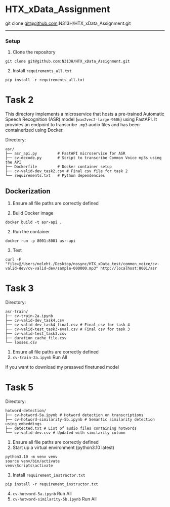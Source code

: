 # HTX_xData_Assignment

git clone git@github.com:N313H/HTX_xData_Assignment.git

---

### Setup

1. Clone the repository
```
git clone git@github.com:N313H/HTX_xData_Assignment.git
```
2. Install `requirements_all.txt`
```
pip install -r requirements_all.txt
```


# Task 2

This directory implements a microservice that hosts a pre-trained Automatic Speech Recognition (ASR) model (`wav2vec2-large-960h`) using FastAPI. It provides an endpoint to transcribe `.mp3` audio files and has been containerized using Docker.

Directory:
```
asr/
├── asr_api.py         # FastAPI microservice for ASR
├── cv-decode.py       # Script to transcribe Common Voice mp3s using the API
├── Dockerfile         # Docker container setup
├── cv-valid-dev_task2.csv # Final csv file for task 2
└── requirements.txt   # Python dependencies
```

## Dockerization
1. Ensure all file paths are correctly defined

2. Build Docker image
```
docker build -t asr-api .
```

2. Run the container
```
docker run -p 8001:8001 asr-api
```

3. Test 

```
curl -F "file=@/Users/neleht./Desktop/nosync/HTX_xData_test/common_voice/cv-valid-dev/cv-valid-dev/sample-000000.mp3" http://localhost:8001/asr
```


# Task 3

Directory:
```
asr-train/
├── cv-train-2a.ipynb
├── cv-valid-dev_task4.csv
├── cv-valid-dev_task4_final.csv # Final csv for task 4
├── cv-valid-test_task3-eval.csv # Final csv for task 3
├── cv-valid-test_task3.csv
├── duration_cache_file.csv
└── losses.csv
```
1. Ensure all file paths are correctly defined
2. `cv-train-2a.ipynb` Run All

If you want to download my presaved finetuned model

# Task 5

Directory:
```
hotword-detection/
├── cv-hotword-5a.ipynb # Hotword detection on transcriptions
├── cv-hotword-similarity-5b.ipynb # Semantic similarity detection using embeddings
├── detected.txt # List of audio files containing hotwords
└── cv-valid-dev.csv # Updated with similarity column
```

1. Ensure all file paths are correctly defined
2. Start up a virtual environment (python3.10 latest)
```
python3.10 -m venv venv
source venv/bin/activate
venv\Scripts\activate
```

3. Install  `requirement_instructor.txt`
```
pip install -r requirement_instructor.txt
```

4. `cv-hotword-5a.ipynb` Run All
5. `cv-hotword-similarity-5b.ipynb` Run All


   


